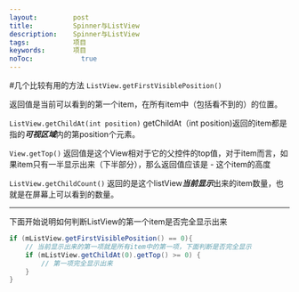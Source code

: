 ```yaml
---
layout:         post
title:          Spinner与ListView
description:    Spinner与ListView
tags:           项目
keywords:       项目
noToc: 			  true
---
```



#几个比较有用的方法
`ListView.getFirstVisiblePosition()`      

返回值是当前可以看到的第一个item，在所有item中（包括看不到的）的位置。

`ListView.getChildAt(int position)`
getChildAt（int position)返回的item都是指的***可视区域***内的第position个元素。

`View.getTop()`
返回值是这个View相对于它的父控件的top值，对于item而言，如果item只有一半显示出来（下半部分），那么返回值应该是 - 这个item的高度

`ListView.getChildCount()`
返回的是这个listView***当前显示***出来的item数量，也就是在屏幕上可以看到的数量。



----

下面开始说明如何判断ListView的第一个item是否完全显示出来

```Java
if (mListView.getFirstVisiblePosition() == 0){  
    // 当前显示出来的第一项就是所有item中的第一项，下面判断是否完全显示  
    if (mListView.getChildAt(0).getTop() >= 0) {  
        // 第一项完全显示出来  
    }  
}  
```

